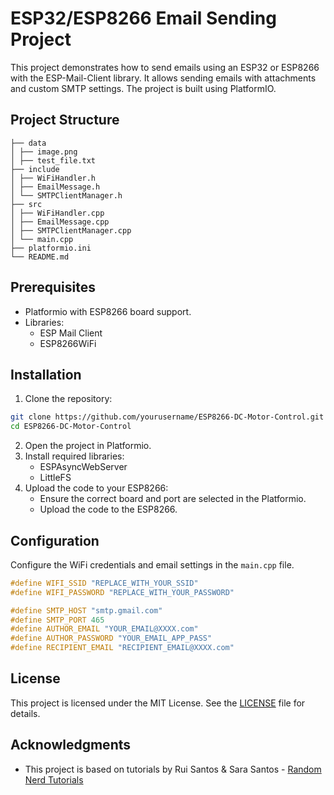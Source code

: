 # ESP32/ESP8266 Email Sending Project

This project demonstrates how to send emails using an ESP32 or ESP8266 with the ESP-Mail-Client library. It allows sending emails with attachments and custom SMTP settings. The project is built using PlatformIO.

## Project Structure
```
├── data
│ ├── image.png
│ ├── test_file.txt
├── include
│ ├── WiFiHandler.h
│ ├── EmailMessage.h
│ └── SMTPClientManager.h
├── src
│ ├── WiFiHandler.cpp
│ ├── EmailMessage.cpp
│ ├── SMTPClientManager.cpp
│ └── main.cpp
├── platformio.ini
└── README.md
```

## Prerequisites
- Platformio with ESP8266 board support.
- Libraries:
    - ESP Mail Client
    - ESP8266WiFi

## Installation

1. Clone the repository:
```sh
git clone https://github.com/yourusername/ESP8266-DC-Motor-Control.git
cd ESP8266-DC-Motor-Control
```
2. Open the project in Platformio.
3. Install required libraries:
    - ESPAsyncWebServer
    - LittleFS
4. Upload the code to your ESP8266:
    - Ensure the correct board and port are selected in the Platformio.
    - Upload the code to the ESP8266.


## Configuration

Configure the WiFi credentials and email settings in the `main.cpp` file.

```cpp
#define WIFI_SSID "REPLACE_WITH_YOUR_SSID"
#define WIFI_PASSWORD "REPLACE_WITH_YOUR_PASSWORD"

#define SMTP_HOST "smtp.gmail.com"
#define SMTP_PORT 465
#define AUTHOR_EMAIL "YOUR_EMAIL@XXXX.com"
#define AUTHOR_PASSWORD "YOUR_EMAIL_APP_PASS"
#define RECIPIENT_EMAIL "RECIPIENT_EMAIL@XXXX.com"
```

## License

This project is licensed under the MIT License. See the [LICENSE](LICENSE) file for details.

## Acknowledgments

- This project is based on tutorials by Rui Santos & Sara Santos - [Random Nerd Tutorials](https://RandomNerdTutorials.com/)